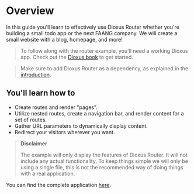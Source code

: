 # Overview

In this guide you'll learn to effectively use Dioxus Router whether you're
building a small todo app or the next FAANG company. We will create a small
website with a blog, homepage, and more!

> To follow along with the router example, you'll need a working Dioxus app.
> Check out the [Dioxus book][db] to get started.

> Make sure to add Dioxus Router as a dependency, as explained in the
> [introduction](../index.md).

## You'll learn how to
- Create routes and render "pages".
- Utilize nested routes, create a navigation bar, and render content for a
  set of routes.
- Gather URL parameters to dynamically display content.
- Redirect your visitors wherever you want.

> **Disclaimer**
>
> The example will only display the features of Dioxus Router. It will not
> include any actual functionality. To keep things simple we will only be using
> a single file, this is not the recommended way of doing things with a real
> application.

You can find the complete application [here](https://github.com/TeFiLeDo/dioxus-router-example).

[db]: https://dioxuslabs.com/guide/
